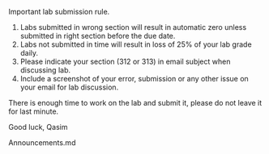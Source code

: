 Important lab submission rule. 

1) Labs submitted in wrong section will result in automatic zero unless submitted in right section before the due date. 
2) Labs not submitted in time will result in loss of 25% of your lab grade daily.
3) Please indicate your section (312 or 313) in email subject when discussing lab.
4) Include a screenshot of your error, submission or any other issue on your email for lab discussion. 


There is enough time to work on the lab and submit it, please do not leave it for last minute. 

Good luck, 
Qasim

Announcements.md